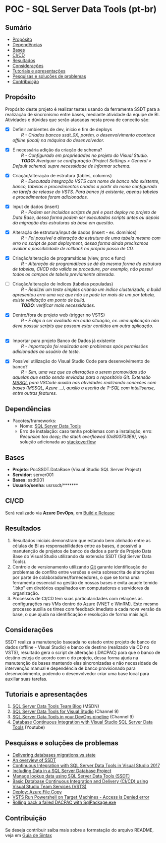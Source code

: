 # POC - SQL Server Data Tools (pt-br)

## Sumário
* [Propósito](#proposito)
* [Dependências](#denpendencias)
* [Bases](#bases)
* [CI/CD](#ci/cd)
* [Resultados](#resultados)
* [Considerações](#consideracoes)
* [Tutoriais e apresentações](#tutoriais-e-apresentacoes)
* [Pesquisas e soluções de problemas](#pesquisas-e-solucoes-de-problemas)
* [Contribuição](#contribuicao)

## Propósito
Propósito deste projeto é realizar testes usando da ferramenta SSDT para a realização de sincronismo entre bases, mediante atividade da equipe de BI. Atividades e dúvidas que serão atacadas nesta prova de conceito são:
- [X] Definir ambientes de dev, inicio e fim de deploys<br />&nbsp;&nbsp;&nbsp;&nbsp;&nbsp;&nbsp;
_R - Criados bancos ssdt_0X, porém, o desenvolvimento acontece offline (local) na máquina do desenvolvedor._

- [X] É necessária adição da criação de schema?<br />&nbsp;&nbsp;&nbsp;&nbsp;&nbsp;&nbsp;
_R - Configurado em propriedades no projeto do Visual Studio._<br />&nbsp;&nbsp;&nbsp;&nbsp;&nbsp;&nbsp;
_**TODO:** Averiguar se configuração (Project Settings > General > Default schema) supre necessidade de informar schema._

- [X] Criação/alteração de estrutura (tables, columns)<br />&nbsp;&nbsp;&nbsp;&nbsp;&nbsp;&nbsp;
_R - Executada integração VSTS com nome de banco não existente, banco, tabelas e procedimentos criados a partir do nome configurado na tarefa de release do VSTS. Para banco já existente, apenas tabelas e procedimentos foram adicionados._

- [X] Input de dados (insert)<br />&nbsp;&nbsp;&nbsp;&nbsp;&nbsp;&nbsp;
_R - Podem ser incluídos scripts de pré e post deploy no projeto de Data Base, dessa forma podem ser executados scripts antes ou depois da migração das estruturas da base em questão._

- [X] Alteração de estrutura/input de dados (insert - ex. domínios)<br />&nbsp;&nbsp;&nbsp;&nbsp;&nbsp;&nbsp;
_R - Foi possível a alteração da estrutura de uma tabela mesmo com erro no script de post deployment, dessa forma ainda precisamos avaliar a possibilidade de rollback no próprio passo de CD._

- [X] Criação/alteração de programáticas (view, proc e func)<br />&nbsp;&nbsp;&nbsp;&nbsp;&nbsp;&nbsp;
_R - Alteração de programáticas se dá da mesma forma da estrutura de tabelas, CI/CD não valida se procedure, por exemplo, não possui todos os campos de tabela previamente alterada._

- [ ] Criação/alteração de índices (tabelas populadas)<br />&nbsp;&nbsp;&nbsp;&nbsp;&nbsp;&nbsp;
_R - Realizei um teste simples criando um índice clusterizado, a build apresentou erro uma vez que não se pode ter mais de um por tabela, existe validação em ponto de build._<br />&nbsp;&nbsp;&nbsp;&nbsp;&nbsp;&nbsp;
_**TODO**: verificar mais necessidades._

- [X] Dentro/fora de projeto web (trigger no VSTS)<br />&nbsp;&nbsp;&nbsp;&nbsp;&nbsp;&nbsp;
_R - É algo a ser avaliado em cada situação, ex. uma aplicação não deve possuir scripts que possam estar contidos em outra aplicação._<br />&nbsp;&nbsp;&nbsp;&nbsp;&nbsp;&nbsp;

- [X] Importar para projeto Banco de Dados já existente<br />&nbsp;&nbsp;&nbsp;&nbsp;&nbsp;&nbsp;
_R - Importação foi realizada sem problemas após permissões adicionadas ao usuário de teste._

- [X] Possível utilização do Visual Studio Code para desenvolvimento de banco?<br />&nbsp;&nbsp;&nbsp;&nbsp;&nbsp;&nbsp;
_R - Sim, uma vez que as alterações a serem promovidas são aquelas que estão sendo enviadas para o repositório Git. Extensão [MSSQL](https://marketplace.visualstudio.com/items?itemName=ms-mssql.mssql) para VSCode auxilia nas atividades realizando conexões com bases (MSSQL, Azure ...), auxílio a escrita de T-SQL com intellisense, entre outras features._

## Dependências
* Pacotes/frameworks: 
  + Nome: [SQL Server Data Tools](https://docs.microsoft.com/en-us/sql/ssdt/download-sql-server-data-tools-ssdt?view=sql-server-2017)
  + Erro de instalação: caso tenha problemas com a instalação, erro: _Recursion too deep; the stack overflowed (0x800703E9)_, veja solução adicionada ao [stackoverflow](https://stackoverflow.com/questions/46421619/ssdt-installation-issue-failed-to-execute-exe-package)

## Bases
* **Projeto**: PocSSDT.DataBase (Visual Studio SQL Server Project)
* **Servidor**: server001
* **Bases**: ssdt001
* **Usuario/senha**: usrssdt/*******

## CI/CD
Será realizado via **Azure DevOps**, em [Build e Release](https://companhia.azure.dev/projeto/_build)

## Resultados
1. Resultados iniciais demonstram que estando bem alinhado entre as células de BI as responsabilidades entre as bases, é possível a manutenção de projetos de banco de dados a partir de Projeto Data Base do Visual Studio utilizando da extensão SSDT (Sql Server Data Tools).
2. Controle de versionamento utilizando [Git](https://git-scm.com/) garante identificação de problemas de conflito entre versões e evita sobrescrita de alterações por parte de colaboradores/fornecedores, o que se torna uma ferramenta essencial na gestão de nossas bases e evita aquele temido ".bkp" em diretórios espalhados em computadores e servidores da organização.
3. Processos de CI/CD tem suas particularidades com relações às configurações nas VMs dentro do Azure (VNET e WinRM). Este mesmo processo auxilia os times com feedback imediato a cada nova versão da base, o que ajuda na identificação e resolução de forma mais ágil.<br />

## Considerações
SSDT realiza a manutenção baseada no estado entre projeto de banco de dados (offline - Visual Studio) e banco de destino (realizado via CD no VSTS), resultado gera o script de alteração (.DACPAC) para que o banco de destino esteja de acordo com o do projeto, dessa forma ajuda na manutenção de bases mantendo elas sincronizadas e não necessidade de intervenção manual e dependência de banco provisionado para desenvolvimento, podendo o desenvolvedor criar uma base local para auxiliar suas tarefas.

## Tutoriais e apresentações
1. [SQL Server Data Tools Team Blog](https://blogs.msdn.microsoft.com/ssdt/2016/04/06/sqldb-cicd-intro/) (MSDN)
2. [SQL Server Data Tools for Visual Studio](https://channel9.msdn.com/Shows/Visual-Studio-Toolbox/SQL-Server-Data-Tools-for-Visual-Studio) (Channel 9)
3. [SQL Server Data Tools in your DevOps pipeline](https://channel9.msdn.com/Shows/Visual-Studio-Toolbox/SQL-Server-Data-Tools-in-your-DevOps-pipeline) (Channel 9)
4. [Database Continuous Integration with Visual Studio SQL Server Data Tools](https://www.youtube.com/watch?v=K1BJ43GAPQk) (Youtube)

## Pesquisas e soluções de problemas
* [Delivering databases migrations vs state](http://webcache.googleusercontent.com/search?q=cache:05vPuwwtU80J:workingwithdevs.com/delivering-databases-migrations-vs-state/+&cd=4&hl=en&ct=clnk&gl=br)
* [An overview of SSDT](https://blogs.msdn.microsoft.com/premier_developer/2017/07/01/an-overview-of-ssdt/)
* [Continuous Integration with SQL Server Data Tools in Visual Studio 2017](https://www.sqlshack.com/continuous-integration-sql-server-data-tools-visual-studio-2017/)
* [Including Data in a SQL Server Database Project](https://blogs.msdn.microsoft.com/ssdt/2012/02/02/including-data-in-a-sql-server-database-project/)
* [Manage lookup data using SQL Server Data Tools (SSDT)](https://www.benday.com/2015/12/05/manage-lookup-data-using-sql-server-data-tools-ssdt/)
* [Basic Database Continuous Integration and Delivery (CI/CD) using Visual Studio Team Services (VSTS)](http://www.dotnetcurry.com/visualstudio/1290/deploy-dacpac-sqlserver-azure-vm-using-vsts)
* [Deploy: Azure File Copy](https://docs.microsoft.com/en-us/vsts/pipelines/tasks/deploy/azure-file-copy?view=vsts)
* [VSTS Run Powershell on Target Machines - Access is Denied error](https://social.msdn.microsoft.com/Forums/vstudio/en-US/7ebda2d0-5c99-4d48-b18b-da4ed5785b98/vsts-run-powershell-on-target-machines-access-is-denied-error?forum=tfsbuild)
* [Rolling back a failed DACPAC with SqlPackage.exe](https://stackoverflow.com/questions/39707351/rolling-back-a-failed-dacpac-with-sqlpackage-exe)

## Contribuição
Se deseja contribuir saiba mais sobre a formatação do arquivo README, veja em [Guia de Sintax](https://docs.microsoft.com/en-us/vsts/project/wiki/markdown-guidance?view=vsts)
